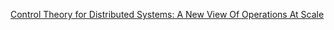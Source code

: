 
[Control Theory for Distributed Systems: A New View Of Operations At Scale](control-theory-for-distributed-systems.md)
